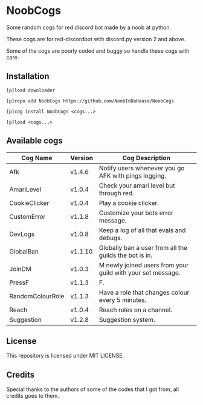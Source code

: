 # NoobCogs

Some random cogs for red discord bot made by a noob at python.

These cogs are for red-discordbot with discord.py version 2 and above.

Some of the cogs are poorly coded and buggy so handle these cogs with care.

## Installation

```
[p]load downloader

[p]repo add NoobCogs https://github.com/NoobInDaHause/NoobCogs

[p]cog install NoobCogs <cogs...>

[p]load <cogs...>
```

## Available cogs

| Cog Name         |  Version  | Cog Description                                             |
| ---------------- | --------- | ----------------------------------------------------------- |
| Afk              |  v1.4.6   | Notify users whenever you go AFK with pings logging.        |
| AmariLevel       |  v1.0.4   | Check your amari level but through red.                     |
| CookieClicker    |  v1.0.4   | Play a cookie clicker.                                      |
| CustomError      |  v1.1.8   | Customize your bots error message.                          |
| DevLogs          |  v1.0.8   | Keep a log of all that evals and debugs.                    |
| GlobalBan        |  v1.1.10  | Globally ban a user from all the guilds the bot is in.      |
| JoinDM           |  v1.0.3   | M newly joined users from your guild with your set message. |
| PressF           |  v1.1.3   | F.                                                          |
| RandomColourRole |  v1.1.3   | Have a role that changes colour every 5 minutes.            |
| Reach            |  v1.0.4   | Reach roles on a channel.                                   |
| Suggestion       |  v1.2.8   | Suggestion system.                                          |

## License

This repository is licensed under MIT LICENSE.

## Credits

Special thanks to the authors of some of the codes that I got from, all credits goes to them.

